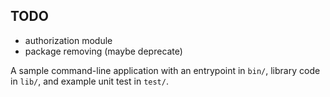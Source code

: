 ## TODO

- authorization module
- package removing (maybe deprecate)

A sample command-line application with an entrypoint in `bin/`, library code in `lib/`, and example unit test in `test/`.
